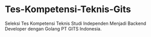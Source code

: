 # Tes-Kompetensi-Teknis-Gits
Seleksi Tes Kompetensi Teknis Studi Independen Menjadi Backend Developer dengan Golang PT GITS Indonesia.
